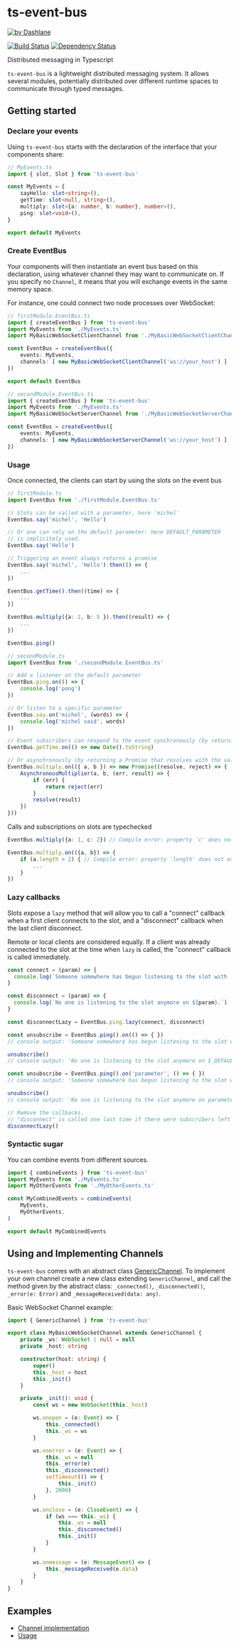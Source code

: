 # ts-event-bus
[![by Dashlane](https://rawgit.com/dashlane/ts-event-bus/master/by_dashlane.svg)](https://www.dashlane.com/)

[![Build Status](https://travis-ci.org/Dashlane/ts-event-bus.svg?branch=master)](https://travis-ci.org/Dashlane/ts-event-bus)
[![Dependency Status](https://david-dm.org/Dashlane/ts-event-bus.svg)](https://david-dm.org/Dashlane/ts-event-bus)

Distributed messaging in Typescript

`ts-event-bus` is a lightweight distributed messaging system. It allows several modules, potentially distributed over different runtime spaces to communicate through typed messages.

## Getting started

### Declare your events

Using `ts-event-bus` starts with the declaration of the interface that your components share:

```typescript
// MyEvents.ts
import { slot, Slot } from 'ts-event-bus'

const MyEvents = {
    sayHello: slot<string>(),
    getTime: slot<null, string>(),
    multiply: slot<{a: number, b: number}, number>(),
    ping: slot<void>(),
}

export default MyEvents
```

### Create EventBus
Your components will then instantiate an event bus based on this declaration, using whatever channel they may want to communicate on.
If you specify no `Channel`, it means that you will exchange events in the same memory space.

For instance, one could connect two node processes over WebSocket:

```typescript
// firstModule.EventBus.ts
import { createEventBus } from 'ts-event-bus'
import MyEvents from './MyEvents.ts'
import MyBasicWebSocketClientChannel from './MyBasicWebSocketClientChannel.ts'

const EventBus = createEventBus({
    events: MyEvents,
    channels: [ new MyBasicWebSocketClientChannel('ws://your_host') ]
})

export default EventBus
```

```typescript
// secondModule.EventBus.ts
import { createEventBus } from 'ts-event-bus'
import MyEvents from './MyEvents.ts'
import MyBasicWebSocketServerChannel from './MyBasicWebSocketServerChannel.ts'

const EventBus = createEventBus({
    events: MyEvents,
    channels: [ new MyBasicWebSocketServerChannel('ws://your_host') ]
})
```

### Usage

Once connected, the clients can start by using the slots on the event bus

```typescript
// firstModule.ts
import EventBus from './firstModule.EventBus.ts'

// Slots can be called with a parameter, here 'michel'
EventBus.say('michel', 'Hello')

// Or one can rely on the default parameter: here DEFAULT_PARAMETER
// is implicitely used.
EventBus.say('Hello')

// Triggering an event always returns a promise
EventBus.say('michel', 'Hello').then(() => {
    ...
})

EventBus.getTime().then((time) => {
    ...
})

EventBus.multiply({a: 2, b: 5 }).then((result) => {
    ...
})

EventBus.ping()
```

```typescript
// secondModule.ts
import EventBus from './secondModule.EventBus.ts'

// Add a listener on the default parameter
EventBus.ping.on(() => {
    console.log('pong')
})

// Or listen to a specific parameter
EventBus.say.on('michel', (words) => {
    console.log('michel said', words)
})

// Event subscribers can respond to the event synchronously (by returning a value)
EventBus.getTime.on(() => new Date().toString)

// Or asynchronously (by returning a Promise that resolves with the value).
EventBus.multiply.on(({ a, b }) => new Promise((resolve, reject) => {
    AsynchronousMultiplier(a, b, (err, result) => {
        if (err) {
            return reject(err)
        }
        resolve(result)
    })
}))
```

Calls and subscriptions on slots are typechecked
```typescript
EventBus.multiply({a: 1, c: 2}) // Compile error: property 'c' does not exist on type {a: number, b: number}

EventBus.multiply.on(({a, b}) => {
    if (a.length > 2) { // Compile error: property 'length' does not exist on type 'number'
        ...
    }
})
```

### Lazy callbacks

Slots expose a `lazy` method that will allow you to call a "connect" callback when a first
client connects to the slot, and a "disconnect" callback when the last client disconnect.

Remote or local clients are considered equally. If a client was already connected to the slot
at the time when `lazy` is called, the "connect" callback is called immediately.

```typescript
const connect = (param) => {
  console.log(`Someone somewhere has begun listening to the slot with .on on ${param}.`)
}

const disconnect = (param) => {
  console.log(`No one is listening to the slot anymore on ${param}.`)
}

const disconnectLazy = EventBus.ping.lazy(connect, disconnect)

const unsubscribe = EventBus.ping().on(() => { })
// console output: 'Someone somewhere has begun listening to the slot with .on on $_DEFAULT_$.'

unsubscribe()
// console output: 'No one is listening to the slot anymore on $_DEFAULT_$.'

const unsubscribe = EventBus.ping().on('parameter', () => { })
// console output: 'Someone somewhere has begun listening to the slot with .on on parameter.'

unsubscribe()
// console output: 'No one is listening to the slot anymore on parameter.'

// Remove the callbacks.
// "disconnect" is called one last time if there were subscribers left on the slot.
disconnectLazy()
```

### Syntactic sugar

You can combine events from different sources.
```typescript
import { combineEvents } from 'ts-event-bus'
import MyEvents from './MyEvents.ts'
import MyOtherEvents from './MyOtherEvents.ts'

const MyCombinedEvents = combineEvents(
    MyEvents,
    MyOtherEvents,
)

export default MyCombinedEvents
```

## Using and Implementing Channels

`ts-event-bus` comes with an abstract class [GenericChannel](./src/Channel.ts).
To implement your own channel create a new class extending `GenericChannel`, and call the method given by the abstract class: `_connected()`, `_disconnected()`, `_error(e: Error)` and `_messageReceived(data: any)`.

Basic WebSocket Channel example:
```typescript
import { GenericChannel } from 'ts-event-bus'

export class MyBasicWebSocketChannel extends GenericChannel {
    private _ws: WebSocket | null = null
    private _host: string

    constructor(host: string) {
        super()
        this._host = host
        this._init()
    }

    private _init(): void {
        const ws = new WebSocket(this._host)

        ws.onopen = (e: Event) => {
            this._connected()
            this._ws = ws
        }

        ws.onerror = (e: Event) => {
            this._ws = null
            this._error(e)
            this._disconnected()
            setTimeout(() => {
                this._init()
            }, 2000)
        }

        ws.onclose = (e: CloseEvent) => {
            if (ws === this._ws) {
                this._ws = null
                this._disconnected()
                this._init()
            }
        }

        ws.onmessage = (e: MessageEvent) => {
            this._messageReceived(e.data)
        }
    }
}
```


## Examples

- [Channel implementation](./examples/channels)
- [Usage](./examples/usage)
